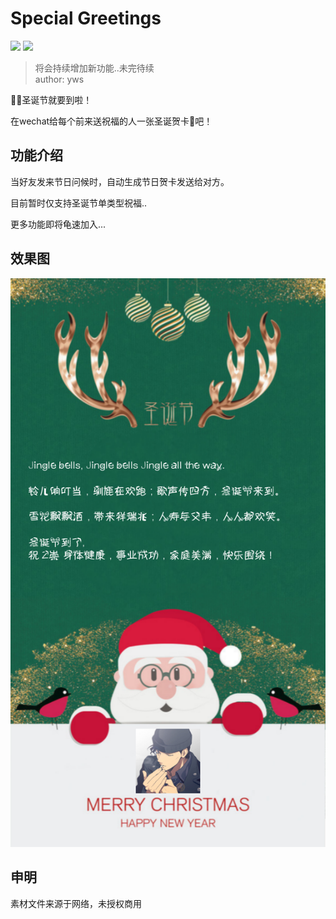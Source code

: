 # Special Greetings
![](https://img.shields.io/badge/version-1.0-519dd9.svg)
![](https://img.shields.io/badge/license-MIT-519dd9.svg)
> 将会持续增加新功能..未完待续  
author: yws

:christmas_tree::santa:圣诞节就要到啦！

在wechat给每个前来送祝福的人一张圣诞贺卡:gift:吧！

## 功能介绍
当好友发来节日问候时，自动生成节日贺卡发送给对方。

目前暂时仅支持圣诞节单类型祝福..

更多功能即将龟速加入...

## 效果图
![](./screenshots/effect.png)

## 申明
素材文件来源于网络，未授权商用